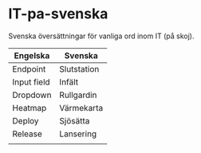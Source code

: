 # IT-pa-svenska
Svenska översättningar för vanliga ord inom IT (på skoj).

| Engelska | Svenska |
|----------|-------------|
| Endpoint | Slutstation |
| Input field  | Infält |
| Dropdown | Rullgardin |
| Heatmap | Värmekarta |
| Deploy | Sjösätta |
| Release | Lansering |
|   |   |
